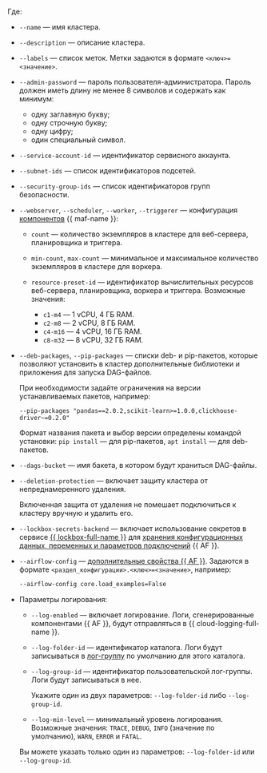 Где:

* `--name` — имя кластера.
* `--description` — описание кластера.
* `--labels` — список меток. Метки задаются в формате `<ключ>=<значение>`.
* `--admin-password` — пароль пользователя-администратора. Пароль должен иметь длину не менее 8 символов и содержать как минимум:

    * одну заглавную букву;
    * одну строчную букву;
    * одну цифру;
    * один специальный символ.

* `--service-account-id` — идентификатор сервисного аккаунта.
* `--subnet-ids` — список идентификаторов подсетей.
* `--security-group-ids` — список идентификаторов групп безопасности.
* `--webserver`, `--scheduler`, `--worker`, `--triggerer` — конфигурация [компонентов](../../../../managed-airflow/concepts/index.md#components) {{ maf-name }}:

    * `count` — количество экземпляров в кластере для веб-сервера, планировщика и триггера.
    * `min-count`, `max-count` — минимальное и максимальное количество экземпляров в кластере для воркера.
    * `resource-preset-id` — идентификатор вычислительных ресурсов веб-сервера, планировщика, воркера и триггера. Возможные значения:

        * `c1-m4` — 1 vCPU, 4 ГБ RAM.
        * `c2-m8` — 2 vCPU, 8 ГБ RAM.
        * `c4-m16` — 4 vCPU, 16 ГБ RAM.
        * `c8-m32` — 8 vCPU, 32 ГБ RAM.

* `--deb-packages`, `--pip-packages` — списки deb- и pip-пакетов, которые позволяют установить в кластер дополнительные библиотеки и приложения для запуска DAG-файлов.

    При необходимости задайте ограничения на версии устанавливаемых пакетов, например:

    ```hcl
    --pip-packages "pandas==2.0.2,scikit-learn>=1.0.0,clickhouse-driver~=0.2.0"
    ```

    Формат названия пакета и выбор версии определены командой установки: `pip install` — для pip-пакетов, `apt install` — для deb-пакетов.

* `--dags-bucket` — имя бакета, в котором будут храниться DAG-файлы.
* `--deletion-protection` — включает защиту кластера от непреднамеренного удаления.

    Включенная защита от удаления не помешает подключиться к кластеру вручную и удалить его.

* `--lockbox-secrets-backend` — включает использование секретов в сервисе [{{ lockbox-full-name }}](../../../../lockbox/concepts/index.md) для [хранения конфигурационных данных, переменных и параметров подключений](../../../../managed-airflow/concepts/impersonation.md#lockbox-integration) {{ AF }}.
* `--airflow-config` — [дополнительные свойства {{ AF }}](https://airflow.apache.org/docs/apache-airflow/2.2.4/configurations-ref.html). Задаются в формате `<раздел_конфигурации>.<ключ>=<значение>`, например:

    ```bash
    --airflow-config core.load_examples=False
    ```

* Параметры логирования:

    * `--log-enabled` — включает логирование. Логи, сгенерированные компонентами {{ AF }}, будут отправляться в {{ cloud-logging-full-name }}.
    * `--log-folder-id` — идентификатор каталога. Логи будут записываться в [лог-группу](../../../../logging/concepts/log-group.md) по умолчанию для этого каталога.
    * `--log-group-id` — идентификатор пользовательской лог-группы. Логи будут записываться в нее.

        Укажите один из двух параметров: `--log-folder-id` либо `--log-group-id`.

    * `--log-min-level` — минимальный уровень логирования. Возможные значения: `TRACE`, `DEBUG`, `INFO` (значение по умолчанию), `WARN`, `ERROR` и `FATAL`.

    Вы можете указать только один из параметров: `--log-folder-id` или `--log-group-id`.
